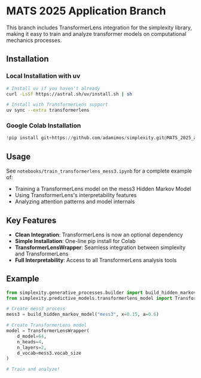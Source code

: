 # MATS 2025 Application Branch

This branch includes TransformerLens integration for the simplexity library, making it easy to train and analyze transformer models on computational mechanics processes.

## Installation

### Local Installation with uv

```bash
# Install uv if you haven't already
curl -LsSf https://astral.sh/uv/install.sh | sh

# Install with TransformerLens support
uv sync --extra transformerlens
```

### Google Colab Installation

```python
!pip install git+https://github.com/adamimos/simplexity.git@MATS_2025_app#egg=simplexity[transformerlens]
```

## Usage

See `notebooks/train_transformerlens_mess3.ipynb` for a complete example of:
- Training a TransformerLens model on the mess3 Hidden Markov Model
- Using TransformerLens's interpretability features
- Analyzing attention patterns and model internals

## Key Features

- **Clean Integration**: TransformerLens is now an optional dependency
- **Simple Installation**: One-line pip install for Colab
- **TransformerLensWrapper**: Seamless integration between simplexity and TransformerLens
- **Full Interpretability**: Access to all TransformerLens analysis tools

## Example

```python
from simplexity.generative_processes.builder import build_hidden_markov_model
from simplexity.predictive_models.transformerlens_model import TransformerLensWrapper

# Create mess3 process
mess3 = build_hidden_markov_model("mess3", x=0.15, a=0.6)

# Create TransformerLens model
model = TransformerLensWrapper(
    d_model=64,
    n_heads=4,
    n_layers=2,
    d_vocab=mess3.vocab_size
)

# Train and analyze!
```